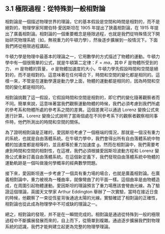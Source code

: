 ## 3.1 極限過程：從特殊到一般相對論

相對論是一個描述物理世界的理論，它的基本假設是空間和時間是相對的，而不是絕對的，物理學家阿爾伯特·愛因斯坦在 1905 年提出了狹義相對論，在 1915 年提出了廣義相對論。相對論的一個重要概念是極限過程，也就是我們從特殊情況下開始研究物理系統（如，無視重力的牛頓力學），然後逐步擴展到一般情況下。下面我們將從極限過程講起。

牛頓力學是物理中最基本的理論之一，它用數學的方式描述了物體的運動。牛頓力學中有一個很簡單的公式，就是牛頓第二定律：$F=ma$，其中 $F$ 是物體所受到的力， $m$ 是物體的質量， $a$ 是物體加速度的大小。牛頓力學先假設時間和空間是絕對的，而不是相對的。這意味著在任何場合下，時間和空間的變化都是相同的。這樣一來，不管是在運動學還是動力學上面，物體的運動都是相同的，因為時間和空間的變化都是相同的。

相對論挑戰了這一假設，它假設時間和空間是相對的，即它們的變化隨著觀察者而不同。簡單來說，這意味著當我們觀察運動物體的時候，我們必須考慮到我們所處的參考系和物體所處的參考系之間的差異。這個差異可以通過 Lorenz 變換公式來進行計算。Lorenz 變換公式說明了當兩個處在不同參考系下的觀察者觀察相同事件時，他們所測出的時間和空間的關係。

為了證明相對論是正確的，愛因斯坦考慮了一個極端的情況，那就是一個沒有重力的系統，也就是自由落體系統。在牛頓力學中，我們會得出所有自由落體系統中物體的加速度都是相等的，並且都等於重力加速度 $g$。然而在相對論中，我們需要考慮到時間和空間的相對性，在這裡，我們必須根據愛因斯坦波動方程和 Lorenz 變換公式重新訂義自由落體系統。在這個新定義下，我們發現自由落體系統中物體的運動軌跡是一個叫做幾何學概率的經典數學問題。

接下來，愛因斯坦進一步考慮了一個具有重力場的場合，也就是廣義相對論。在廣義相對論中，重力被視為一種曲率，就像彎曲了的平面一樣。這個曲率是由物體造成，在周圍引起物體運動。愛因斯坦的理論預言了重力場應該會彎曲光線。為了驗證這個理論，英國天文學家 Arthur Eddington 舉辦了一次實驗，當時在接近日食的時候，他觀察了一束從恆星背後通過太陽的光線。實驗確認了相對論的正確性，相對論也從此成為物理學中不可或缺的理論之一。

總之，相對論的發現，并不是在一瞬間完成的。相對論是通過從特殊到一般的極限過程中不斷擴展發展而來的，自上而下，從簡單到複雜。通過逐步擴展我們對物理系統的認識，我們才能夠建立起更為完整的物理學理論。